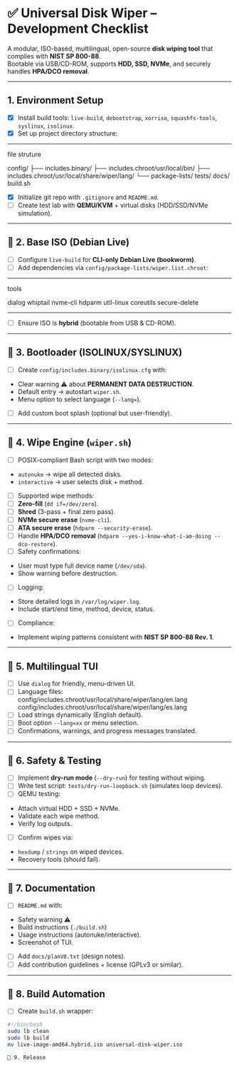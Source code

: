 # ✅ Universal Disk Wiper – Development Checklist

A modular, ISO-based, multilingual, open-source **disk wiping tool** that complies with **NIST SP 800-88**.  
Bootable via USB/CD-ROM, supports **HDD, SSD, NVMe**, and securely handles **HPA/DCO removal**.  

---
##  1. Environment Setup
- [X] Install build tools: `live-build`, `debootstrap`, `xorriso`, `squashfs-tools`, `syslinux`, `isolinux`.
- [X] Set up project directory structure:

----

file struture

config/
├── includes.binary/
├── includes.chroot/usr/local/bin/
├── includes.chroot/usr/local/share/wiper/lang/
└── package-lists/
tests/
docs/
build.sh

- [X] Initialize git repo with `.gitignore` and `README.md`.
- [ ] Create test lab with **QEMU/KVM** + virtual disks (HDD/SSD/NVMe simulation).

---

## 📌 2. Base ISO (Debian Live)
- [ ] Configure `live-build` for **CLI-only Debian Live (bookworm)**.
- [ ] Add dependencies via `config/package-lists/wiper.list.chroot`:

---
tools

dialog
whiptail
nvme-cli
hdparm
util-linux
coreutils
secure-delete

---
- [ ] Ensure ISO is **hybrid** (bootable from USB & CD-ROM).

---

## 📌 3. Bootloader (ISOLINUX/SYSLINUX)
- [ ] Create `config/includes.binary/isolinux.cfg` with:
- Clear warning ⚠️ about **PERMANENT DATA DESTRUCTION**.
- Default entry → autostart `wiper.sh`.
- Menu option to select language (`--lang=`).
- [ ] Add custom boot splash (optional but user-friendly).

---

## 📌 4. Wipe Engine (`wiper.sh`)
- [ ] POSIX-compliant Bash script with two modes:
- `autonuke` → wipe all detected disks.
- `interactive` → user selects disk + method.
- [ ] Supported wipe methods:
- [ ] **Zero-fill** (`dd if=/dev/zero`).
- [ ] **Shred** (3-pass + final zero pass).
- [ ] **NVMe secure erase** (`nvme-cli`).
- [ ] **ATA secure erase** (`hdparm --security-erase`).
- [ ] Handle **HPA/DCO removal** (`hdparm --yes-i-know-what-i-am-doing --dco-restore`).
- [ ] Safety confirmations:
- User must type full device name (`/dev/sda`).
- Show warning before destruction.
- [ ] Logging:
- Store detailed logs in `/var/log/wiper.log`.
- Include start/end time, method, device, status.
- [ ] Compliance:
- Implement wiping patterns consistent with **NIST SP 800-88 Rev. 1**.

---

## 📌 5. Multilingual TUI
- [ ] Use `dialog` for friendly, menu-driven UI.
- [ ] Language files:
config/includes.chroot/usr/local/share/wiper/lang/en.lang
config/includes.chroot/usr/local/share/wiper/lang/es.lang
- [ ] Load strings dynamically (English default).
- [ ] Boot option `--lang=xx` or menu selection.
- [ ] Confirmations, warnings, and progress messages translated.

---

## 📌 6. Safety & Testing
- [ ] Implement **dry-run mode** (`--dry-run`) for testing without wiping.
- [ ] Write test script: `tests/dry-run-loopback.sh` (simulates loop devices).
- [ ] QEMU testing:
- Attach virtual HDD + SSD + NVMe.
- Validate each wipe method.
- Verify log outputs.
- [ ] Confirm wipes via:
- `hexdump` / `strings` on wiped devices.
- Recovery tools (should fail).

---

## 📌 7. Documentation
- [ ] `README.md` with:
- Safety warning ⚠️
- Build instructions (`./build.sh`)
- Usage instructions (autonuke/interactive).
- Screenshot of TUI.
- [ ] Add `docs/planV0.txt` (design notes).
- [ ] Add contribution guidelines + license (GPLv3 or similar).

---

## 📌 8. Build Automation
- [ ] Create `build.sh` wrapper:
```bash
#!/bin/bash
sudo lb clean
sudo lb build
mv live-image-amd64.hybrid.iso universal-disk-wiper.iso

📌 9. Release
